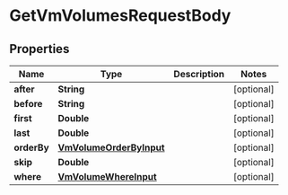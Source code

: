 

# GetVmVolumesRequestBody


## Properties

Name | Type | Description | Notes
------------ | ------------- | ------------- | -------------
**after** | **String** |  |  [optional]
**before** | **String** |  |  [optional]
**first** | **Double** |  |  [optional]
**last** | **Double** |  |  [optional]
**orderBy** | [**VmVolumeOrderByInput**](VmVolumeOrderByInput.md) |  |  [optional]
**skip** | **Double** |  |  [optional]
**where** | [**VmVolumeWhereInput**](VmVolumeWhereInput.md) |  |  [optional]



